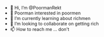 - 👋 Hi, I’m @PoormanRekt
- 👀 Poorman interested in poormen
- 🌱 I’m currently learning about richmen
- 💞️ I’m looking to collaborate on getting rich
- 📫 How to reach me ... don't

<!---
PoormanRekt/PoormanRekt is a ✨ special ✨ repository because its `README.md` (this file) appears on your GitHub profile.
You can click the Preview link to take a look at your changes.
--->
